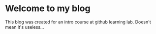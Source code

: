 # Welcome to my blog

This blog was created for an intro course at github learning lab. Doesn't mean it's useless...
